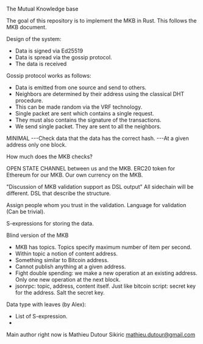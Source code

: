 The Mutual Knowledge base

The goal of this repository is to implement the MKB in Rust.
This follows the MKB document.


Design of the system:
* Data is signed via Ed25519
* Data is spread via the gossip protocol.
* The data is received 



Gossip protocol works as follows:
* Data is emitted from one source and send to others.
* Neighbors are determined by their address using the classical DHT procedure.
* This can be made random via the VRF technology.
* Single packet are sent which contains a single request.
* They must also contains the signature of the transactions.
* We send single packet. They are sent to all the neighbors.

MINIMAL 
---Check data that the data has the correct hash.
---At a given address only one block.

How much does the MKB checks?

OPEN STATE CHANNEL between us and the MKB.
ERC20 token for Ethereum for our MKB.
Our own currency on the MKB.

"Discussion of MKB validation support as DSL output"
All sidechain will be different.
DSL that describe the structure.

Assign people whom you trust in the validation.
Language for validation (Can be trivial).

S-expressions for storing the data.


Blind version of the MKB
 * MKB has topics. Topics specify maximum number of item per second.
 * Within topic a notion of content address.
 * Something similar to Bitcoin address.
 * Cannot publish anything at a given address.
 * Fight double spending: we make a new operation at an existing address.
   Only one new operation at the next block.
 * jsonrpc: topic, address, content itself.
   Just like bitcoin script: secret key for the address.
   Salt the secret key.

Data type with leaves (by Alex):
 * List of S-expression.
 *






Main author right now is Mathieu Dutour Sikiric <mathieu.dutour@gmail.com>
